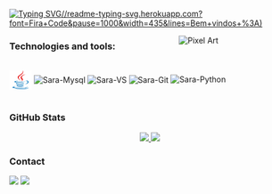 [![Typing SVG](https:)//readme-typing-svg.herokuapp.com?font=Fira+Code&pause=1000&width=435&lines=Bem+vindos+%3A)](https://git.io/typing-svg)

<img src="https://github.com/user-attachments/assets/3dd95ed7-9349-404f-8506-a3ad9a4cf5fb" alt="Pixel Art" align="right" width="200">

### Technologies and tools:

<div style="display: inline_block"><br>
  
          
  <img align="center" alt="Sara-Js" height="35" width="40" src="https://raw.githubusercontent.com/devicons/devicon/master/icons/java/java-original.svg">
  <img align="center" alt= "Sara-Mysql" height="60" width="40" src="https://cdn.jsdelivr.net/gh/devicons/devicon/icons/mysql/mysql-original-wordmark.svg">       
  <img align="center" alt="Sara-VS" height="35" width="40" src="https://cdn.jsdelivr.net/gh/devicons/devicon/icons/vscode/vscode-original.svg">
  <img align="center" alt="Sara-Git" height="35" width="40" src="https://cdn.jsdelivr.net/gh/devicons/devicon/icons/git/git-original.svg">
  <img aling="center" alt= "Sara-Python" height widt="40" src="https://cdn.jsdelivr.net/gh/devicons/devicon@latest/icons/python/python-original.svg" />
          
          
</div><br>

### GitHub Stats

<div align="center" style="display: flex; justify-content: center;">
  <a href="https://github.com/SaraVitoria2006">
    <img height="195px" src="https://github-readme-stats.vercel.app/api?username=SaraVitoria2006&show_icons=true&theme=one_dark_pro&include_all_commits=true&count_private=true"/>
    <img height="195px" src="https://github-readme-stats.vercel.app/api/top-langs/?username=SaraVitoria2006&layout=compact&langs_count=7&theme=one_dark_pro"/>
  </a>
</div>
    
### Contact

<div> 
  <a href="https://www.linkedin.com/in/sara-vitoria-9b2a6b27b/" target="_blank"><img src="https://img.shields.io/badge/-LinkedIn-%230077B5?style=for-the-badge&logo=linkedin&logoColor=white" target="_blank"></a> 
  <a href="saravitoria20019@gmail.com"><img src="https://img.shields.io/badge/-Gmail-%23333?style=for-the-badge&logo=gmail&logoColor=white" target="_blank"></a>
</div>
